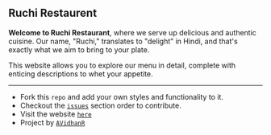 ## Ruchi Restaurent

**Welcome to Ruchi Restaurant**, where we serve up delicious and authentic cuisine. Our name, "Ruchi," translates to "delight" in Hindi, and that's exactly what we aim to bring to your plate.

This website allows you to explore our menu in detail, complete with enticing descriptions to whet your appetite.

---

- Fork this `repo` and add your own styles and functionality to it.
- Checkout the [`issues`](https://github.com/AVidhanR/RuchiRestaurent/issues) section order to contribute.
- Visit the website [`here`](https://avidhanr.github.io/RuchiRestaurent/)
- Project by [`AVidhanR`](https://linktr.ee/itsvidhanreddy)
<!-- ![image](https://github.com/user-attachments/assets/89a272d0-39cc-4a0e-8445-1a17aa9a805f) -->
